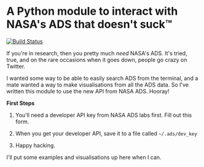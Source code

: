 **A Python module to interact with NASA's ADS that doesn't suck™**
==================================================================

[![Build Status](https://travis-ci.org/andycasey/ads-python.png?branch=master)](https://travis-ci.org/andycasey/ads-python)

If you're in research, then you pretty much _need_ NASA's ADS. It's tried, true, and on the rare occasions when it goes down, people go crazy on Twitter.

I wanted some way to be able to easily search ADS from the terminal, and a mate wanted a way to make visualisations from all the ADS data. So I've written this module to use the new API from NASA ADS. Hooray!

**First Steps**

1. You'll need a developer API key from NASA ADS labs first. Fill out this form.

2. When you get your developer API, save it to a file called ``~/.ads/dev_key``

3. Happy hacking.


I'll put some examples and visualisations up here when I can.
